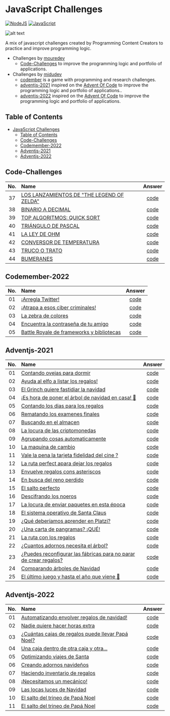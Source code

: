 # JavaScript Challenges

[![NodeJS](https://img.shields.io/badge/NodeJS-%20>=%20v12-gren.svg?style=flat)](https://nodejs.org/en/)
[![JavaScript](https://img.shields.io/badge/JavaScript-yellow.svg?style=flat)](https://www.javascript.com/)

![alt text](https://github.com/acm-97/portfolio-v2/blob/feature/commands/public/javascript-challenges.png)

A mix of javascript challenges created by Programming Content Creators to practice and improve programming logic.

- Challenges by [mouredev](https://github.com/mouredev)
  - [Code-Challenges](https://github.com/mouredev/Code-Challenges) to improve the programming logic and portfolio of applications.
- Challenges by [midudev](https://github.com/midudev)
  - [codember](https://codember.dev/) is a game with programming and research challenges.
  - [adventjs-2021](https://2021.adventjs.dev/) inspired on the [Advent Of Code](https://adventofcode.com/) to improve the programming logic and portfolio of applications..
  - [adventjs-2022](https://adventjs.dev/) inspired on the [Advent Of Code](https://adventofcode.com/) to improve the programming logic and portfolio of applications.

## Table of Contents

- [JavaScript Challenges](#javascript-challenges)
  - [Table of Contents](#table-of-contents)
  - [Code-Challenges](#code-challenges)
  - [Codemember-2022](#codemember-2022)
  - [Adventjs-2021](#adventjs-2021)
  - [Adventjs-2022](#adventjs-2022)

## Code-Challenges

| No.   | Name  | Answer  |
| :----: | :---- | :-----: |
| 37 | [LOS LANZAMIENTOS DE "THE LEGEND OF ZELDA"](https://github.com/acm-97/JavaScript-Challenges/tree/main/mouredev/37/README.md) | [code](https://github.com/acm-97/JavaScript-Challenges/tree/main/mouredev/37/index.js) |
| 38 | [BINARIO A DECIMAL](https://github.com/acm-97/JavaScript-Challenges/tree/main/mouredev/38/README.md) | [code](https://github.com/acm-97/JavaScript-Challenges/tree/main/mouredev/38/index.js) |
| 39 | [TOP ALGORITMOS: QUICK SORT](https://github.com/acm-97/JavaScript-Challenges/tree/main/mouredev/39/README.md) | [code](https://github.com/acm-97/JavaScript-Challenges/tree/main/mouredev/39/index.js) |
| 40 | [TRIÁNGULO DE PASCAL](https://github.com/acm-97/JavaScript-Challenges/tree/main/mouredev/40/README.md) | [code](https://github.com/acm-97/JavaScript-Challenges/tree/main/mouredev/40/index.js) |
| 41 | [LA LEY DE OHM](https://github.com/acm-97/JavaScript-Challenges/tree/main/mouredev/41/README.md) | [code](https://github.com/acm-97/JavaScript-Challenges/tree/main/mouredev/41/index.js) |
| 42 | [CONVERSOR DE TEMPERATURA](https://github.com/acm-97/JavaScript-Challenges/tree/main/mouredev/42/README.md) | [code](https://github.com/acm-97/JavaScript-Challenges/tree/main/mouredev/42/index.js) |
| 43 | [TRUCO O TRATO](https://github.com/acm-97/JavaScript-Challenges/tree/main/mouredev/43/README.md) | [code](https://github.com/acm-97/JavaScript-Challenges/tree/main/mouredev/43/index.js) |
| 44 | [BUMERANES](https://github.com/acm-97/JavaScript-Challenges/tree/main/mouredev/44/README.md) | [code](https://github.com/acm-97/JavaScript-Challenges/tree/main/mouredev/44/index.js) |

## Codemember-2022

| No.   | Name  | Answer  |
| :----: | :---- | :-----: |
| 01 | [¡Arregla Twitter!](https://github.com/acm-97/JavaScript-Challenges/tree/main/midudev/codember-2022/01/README.md) | [code](https://github.com/acm-97/JavaScript-Challenges/tree/main/midudev/codember-2022/01/index.js) |
| 02 | [¡Atrapa a esos ciber criminales!](https://github.com/acm-97/JavaScript-Challenges/tree/main/midudev/codember-2022/02/README.md) | [code](https://github.com/acm-97/JavaScript-Challenges/tree/main/midudev/codember-2022/02/index.js) |
| 03 | [La zebra de colores](https://github.com/acm-97/JavaScript-Challenges/tree/main/midudev/codember-2022/03/README.md) | [code](https://github.com/acm-97/JavaScript-Challenges/tree/main/midudev/codember-2022/03/index.js) |
| 04 | [Encuentra la contraseña de tu amigo](https://github.com/acm-97/JavaScript-Challenges/tree/main/midudev/codember-2022/04/README.md) | [code](https://github.com/acm-97/JavaScript-Challenges/tree/main/midudev/codember-2022/04/index.js) |
| 05 | [Battle Royale de frameworks y bibliotecas](https://github.com/acm-97/JavaScript-Challenges/tree/main/midudev/codember-2022/05/README.md) | [code](https://github.com/acm-97/JavaScript-Challenges/tree/main/midudev/codember-2022/05/index.js) |

## Adventjs-2021

| No.   | Name  | Answer  |
| :----: | :---- | :-----: |
| 01 | [Contando ovejas para dormir](https://github.com/acm-97/JavaScript-Challenges/tree/main/midudev/adventjs-2021/01/README.md) | [code](https://github.com/acm-97/JavaScript-Challenges/tree/main/midudev/adventjs-2021/01/index.js) |
| 02 | [Ayuda al elfo a listar los regalos!](https://github.com/acm-97/JavaScript-Challenges/tree/main/midudev/adventjs-2021/02/README.md) | [code](https://github.com/acm-97/JavaScript-Challenges/tree/main/midudev/adventjs-2021/02/index.js) |
| 03 | [El Grinch quiere fastidiar la navidad](https://github.com/acm-97/JavaScript-Challenges/tree/main/midudev/adventjs-2021/03/README.md) | [code](https://github.com/acm-97/JavaScript-Challenges/tree/main/midudev/adventjs-2021/03/index.js) |
| 04 | [¡Es hora de poner el árbol de navidad en casa! 🎄](https://github.com/acm-97/JavaScript-Challenges/tree/main/midudev/adventjs-2021/04/README.md) | [code](https://github.com/acm-97/JavaScript-Challenges/tree/main/midudev/adventjs-2021/04/index.js) |
| 05 | [Contando los dias para los regalos](https://github.com/acm-97/JavaScript-Challenges/tree/main/midudev/adventjs-2021/05/README.md) | [code](https://github.com/acm-97/JavaScript-Challenges/tree/main/midudev/adventjs-2021/05/index.js) |
| 06 | [Rematando los examenes finales](https://github.com/acm-97/JavaScript-Challenges/tree/main/midudev/adventjs-2021/06/README.md) | [code](https://github.com/acm-97/JavaScript-Challenges/tree/main/midudev/adventjs-2021/06/index.js) |
| 07 | [Buscando en el almacen](https://github.com/acm-97/JavaScript-Challenges/tree/main/midudev/adventjs-2021/07/README.md) | [code](https://github.com/acm-97/JavaScript-Challenges/tree/main/midudev/adventjs-2021/07/index.js) |
| 08 | [La locura de las criptomonedas](https://github.com/acm-97/JavaScript-Challenges/tree/main/midudev/adventjs-2021/08/README.md) | [code](https://github.com/acm-97/JavaScript-Challenges/tree/main/midudev/adventjs-2021/08/index.js) |
| 09 | [Agrupando cosas automaticamente](https://github.com/acm-97/JavaScript-Challenges/tree/main/midudev/adventjs-2021/09/README.md) | [code](https://github.com/acm-97/JavaScript-Challenges/tree/main/midudev/adventjs-2021/09/index.js) |
| 10 | [La maquina de cambio](https://github.com/acm-97/JavaScript-Challenges/tree/main/midudev/adventjs-2021/10/README.md) | [code](https://github.com/acm-97/JavaScript-Challenges/tree/main/midudev/adventjs-2021/10/index.js) |
| 11 | [Vale la pena la tarjeta fidelidad del cine ?](https://github.com/acm-97/JavaScript-Challenges/tree/main/midudev/adventjs-2021/11/README.md) | [code](https://github.com/acm-97/JavaScript-Challenges/tree/main/midudev/adventjs-2021/11/index.js) |
| 12 | [La ruta perfect apara dejar los regalos](https://github.com/acm-97/JavaScript-Challenges/tree/main/midudev/adventjs-2021/12/README.md) | [code](https://github.com/acm-97/JavaScript-Challenges/tree/main/midudev/adventjs-2021/12/index.js) |
| 13 | [Envuelve regalos cons asteriscos](https://github.com/acm-97/JavaScript-Challenges/tree/main/midudev/adventjs-2021/13/README.md) | [code](https://github.com/acm-97/JavaScript-Challenges/tree/main/midudev/adventjs-2021/13/index.js) |
| 14 | [En busca del reno perdido](https://github.com/acm-97/JavaScript-Challenges/tree/main/midudev/adventjs-2021/14/README.md) | [code](https://github.com/acm-97/JavaScript-Challenges/tree/main/midudev/adventjs-2021/14/index.js) |
| 15 | [El salto perfecto](https://github.com/acm-97/JavaScript-Challenges/tree/main/midudev/adventjs-2021/15/README.md) | [code](https://github.com/acm-97/JavaScript-Challenges/tree/main/midudev/adventjs-2021/15/index.js) |
| 16 | [Descifrando los noeros](https://github.com/acm-97/JavaScript-Challenges/tree/main/midudev/adventjs-2021/16/README.md) | [code](https://github.com/acm-97/JavaScript-Challenges/tree/main/midudev/adventjs-2021/16/index.js) |
| 17 | [La locura de enviar paquetes en esta época](https://github.com/acm-97/JavaScript-Challenges/tree/main/midudev/adventjs-2021/17/README.md) | [code](https://github.com/acm-97/JavaScript-Challenges/tree/main/midudev/adventjs-2021/17/index.js) |
| 18 | [El sistema operativo de Santa Claus](https://github.com/acm-97/JavaScript-Challenges/tree/main/midudev/adventjs-2021/18/README.md) | [code](https://github.com/acm-97/JavaScript-Challenges/tree/main/midudev/adventjs-2021/18/index.js) |
| 19 | [¿Qué deberíamos aprender en Platzi?](https://github.com/acm-97/JavaScript-Challenges/tree/main/midudev/adventjs-2021/19/README.md) | [code](https://github.com/acm-97/JavaScript-Challenges/tree/main/midudev/adventjs-2021/19/index.js) |
| 20 | [¿Una carta de pangramas? ¡QUÉ!](https://github.com/acm-97/JavaScript-Challenges/tree/main/midudev/adventjs-2021/20/README.md) | [code](https://github.com/acm-97/JavaScript-Challenges/tree/main/midudev/adventjs-2021/20/index.js) |
| 21 | [La ruta con los regalos](https://github.com/acm-97/JavaScript-Challenges/tree/main/midudev/adventjs-2021/21/README.md) | [code](https://github.com/acm-97/JavaScript-Challenges/tree/main/midudev/adventjs-2021/21/index.js) |
| 22 | [¿Cuantos adornos necesita el árbol?](https://github.com/acm-97/JavaScript-Challenges/tree/main/midudev/adventjs-2021/22/README.md) | [code](https://github.com/acm-97/JavaScript-Challenges/tree/main/midudev/adventjs-2021/22/index.js) |
| 23 | [¿Puedes reconfigurar las fábricas para no parar de crear regalos?](https://github.com/acm-97/JavaScript-Challenges/tree/main/midudev/adventjs-2021/23/README.md) | [code](https://github.com/acm-97/JavaScript-Challenges/tree/main/midudev/adventjs-2021/23/index.js) |
| 24 | [Comparando árboles de Navidad](https://github.com/acm-97/JavaScript-Challenges/tree/main/midudev/adventjs-2021/24/README.md) | [code](https://github.com/acm-97/JavaScript-Challenges/tree/main/midudev/adventjs-2021/24/index.js) |
| 25 | [El último juego y hasta el año que viene 👋](https://github.com/acm-97/JavaScript-Challenges/tree/main/midudev/adventjs-2021/25/README.md) | [code](https://github.com/acm-97/JavaScript-Challenges/tree/main/midudev/adventjs-2021/25/index.js) |

## Adventjs-2022

| No.   | Name  | Answer  |
| :----: | :---- | :-----: |
| 01 | [Automatizando envolver regalos de navidad!](https://github.com/acm-97/JavaScript-Challenges/tree/main/midudev/adventjs-2022/01/README.md) | [code](https://github.com/acm-97/JavaScript-Challenges/tree/main/midudev/adventjs-2022/01/index.js) |
| 02 | [Nadie quiere hacer horas extra](https://github.com/acm-97/JavaScript-Challenges/tree/main/midudev/adventjs-2022/02/README.md) | [code](https://github.com/acm-97/JavaScript-Challenges/tree/main/midudev/adventjs-2022/02/index.js) |
| 03 | [¿Cuántas cajas de regalos puede llevar Papá Noel?](https://github.com/acm-97/JavaScript-Challenges/tree/main/midudev/adventjs-2022/03/README.md) | [code](https://github.com/acm-97/JavaScript-Challenges/tree/main/midudev/adventjs-2022/03/index.js) |
| 04 | [Una caja dentro de otra caja y otra...](https://github.com/acm-97/JavaScript-Challenges/tree/main/midudev/adventjs-2022/04/README.md) | [code](https://github.com/acm-97/JavaScript-Challenges/tree/main/midudev/adventjs-2022/04/index.js) |
| 05 | [Optimizando viajes de Santa](https://github.com/acm-97/JavaScript-Challenges/tree/main/midudev/adventjs-2022/05/README.md) | [code](https://github.com/acm-97/JavaScript-Challenges/tree/main/midudev/adventjs-2022/05/index.js) |
| 06 | [Creando adornos navideños](https://github.com/acm-97/JavaScript-Challenges/tree/main/midudev/adventjs-2022/06/README.md) | [code](https://github.com/acm-97/JavaScript-Challenges/tree/main/midudev/adventjs-2022/06/index.js) |
| 07 | [Haciendo inventario de regalos](https://github.com/acm-97/JavaScript-Challenges/tree/main/midudev/adventjs-2022/07/README.md) | [code](https://github.com/acm-97/JavaScript-Challenges/tree/main/midudev/adventjs-2022/07/index.js) |
| 08 | [¡Necesitamos un mecánico!](https://github.com/acm-97/JavaScript-Challenges/tree/main/midudev/adventjs-2022/08/README.md) | [code](https://github.com/acm-97/JavaScript-Challenges/tree/main/midudev/adventjs-2022/08/index.js) |
| 09 | [Las locas luces de Navidad](https://github.com/acm-97/JavaScript-Challenges/tree/main/midudev/adventjs-2022/09/README.md) | [code](https://github.com/acm-97/JavaScript-Challenges/tree/main/midudev/adventjs-2022/09/index.js) |
| 10 | [El salto del trineo de Papá Noel](https://github.com/acm-97/JavaScript-Challenges/tree/main/midudev/adventjs-2022/10/README.md) | [code](https://github.com/acm-97/JavaScript-Challenges/tree/main/midudev/adventjs-2022/10/index.js) |
| 11 | [El salto del trineo de Papá Noel](https://github.com/acm-97/JavaScript-Challenges/tree/main/midudev/adventjs-2022/11/README.md) | [code](https://github.com/acm-97/JavaScript-Challenges/tree/main/midudev/adventjs-2022/11/index.js) |
